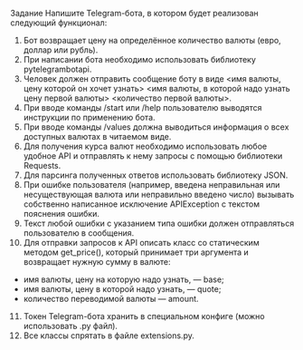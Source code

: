Задание
Напишите Telegram-бота, в котором будет реализован следующий функционал:
1.	Бот возвращает цену на определённое количество валюты (евро, доллар или рубль).
2.	При написании бота необходимо использовать библиотеку pytelegrambotapi.
3.	Человек должен отправить сообщение боту в виде <имя валюты, цену которой он хочет узнать> <имя валюты, в которой надо узнать цену первой валюты> <количество первой валюты>.
4.	При вводе команды /start или /help пользователю выводятся инструкции по применению бота.
5.	При вводе команды /values должна выводиться информация о всех доступных валютах в читаемом виде.
6.	Для получения курса валют необходимо использовать любое удобное API и отправлять к нему запросы с помощью библиотеки Requests.
7.	Для парсинга полученных ответов использовать библиотеку JSON.
8.	При ошибке пользователя (например, введена неправильная или несуществующая валюта или неправильно введено число) вызывать собственно написанное исключение APIException с текстом пояснения ошибки.
9.	Текст любой ошибки с указанием типа ошибки должен отправляться пользователю в сообщения.
10.	Для отправки запросов к API описать класс со статическим методом get_price(), который принимает три аргумента и возвращает нужную сумму в валюте:
- имя валюты, цену на которую надо узнать, — base;
- имя валюты, цену в которой надо узнать, — quote; 
- количество переводимой валюты — amount.
11.	Токен Telegram-бота хранить в специальном конфиге (можно использовать .py файл).
12.	Все классы спрятать в файле extensions.py.

